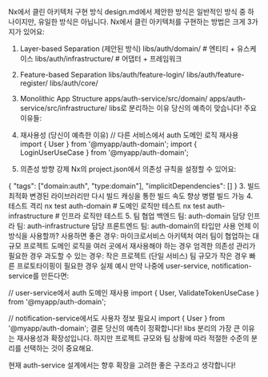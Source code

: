 Nx에서 클린 아키텍처 구현 방식
design.md에서 제안한 방식은 일반적인 방식 중 하나이지만, 유일한 방식은 아닙니다. Nx에서 클린 아키텍처를 구현하는 방법은 크게 3가지가 있어요:

1. Layer-based Separation (제안된 방식)
   libs/auth/domain/        # 엔티티 + 유스케이스
   libs/auth/infrastructure/ # 어댑터 + 프레임워크
2. Feature-based Separation
   libs/auth/feature-login/
   libs/auth/feature-register/
   libs/auth/core/
3. Monolithic App Structure
   apps/auth-service/src/domain/
   apps/auth-service/src/infrastructure/
   libs로 분리하는 이유
   당신의 예측이 맞습니다! 주요 이유들:

1. 재사용성 (당신이 예측한 이유)
   // 다른 서비스에서 auth 도메인 로직 재사용
   import { User } from '@myapp/auth-domain';
   import { LoginUserUseCase } from '@myapp/auth-domain';
2. 의존성 방향 강제
   Nx의 project.json에서 의존성 규칙을 설정할 수 있어요:

{
"tags": ["domain:auth", "type:domain"],
"implicitDependencies": []
}
3. 빌드 최적화
   변경된 라이브러리만 다시 빌드
   캐싱을 통한 빌드 속도 향상
   병렬 빌드 가능
4. 테스트 격리
   nx test auth-domain      # 도메인 로직만 테스트
   nx test auth-infrastructure  # 인프라 로직만 테스트
5. 팀 협업
   백엔드 팀: auth-domain 담당
   인프라 팀: auth-infrastructure 담당
   프론트엔드 팀: auth-domain의 타입만 사용
   언제 이 방식을 사용할까?
   사용하면 좋은 경우:
   마이크로서비스 아키텍처
   여러 팀이 협업하는 대규모 프로젝트
   도메인 로직을 여러 곳에서 재사용해야 하는 경우
   엄격한 의존성 관리가 필요한 경우
   과도할 수 있는 경우:
   작은 프로젝트 (단일 서비스)
   팀 규모가 작은 경우
   빠른 프로토타이핑이 필요한 경우
   실제 예시
   만약 나중에 user-service, notification-service를 만든다면:

// user-service에서 auth 도메인 재사용
import { User, ValidateTokenUseCase } from '@myapp/auth-domain';

// notification-service에서도 사용자 정보 필요시
import { User } from '@myapp/auth-domain';
결론
당신의 예측이 정확합니다! libs 분리의 가장 큰 이유는 재사용성과 확장성입니다. 하지만 프로젝트 규모와 팀 상황에 따라 적절한 수준의 분리를 선택하는 것이 중요해요.

현재 auth-service 설계에서는 향후 확장을 고려한 좋은 구조라고 생각합니다!
